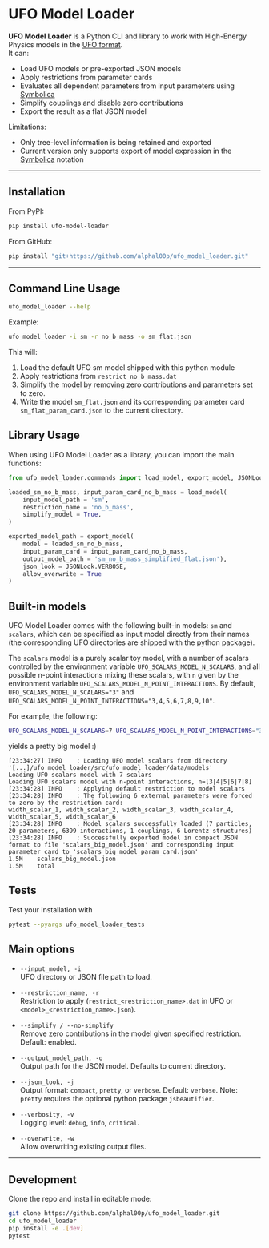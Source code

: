 # UFO Model Loader

**UFO Model Loader** is a Python CLI and library to work with High-Energy Physics models in the [UFO format](https://arxiv.org/pdf/2304.09883).  
It can:

- Load UFO models or pre-exported JSON models
- Apply restrictions from parameter cards
- Evaluates all dependent parameters from input parameters using [Symbolica](https://symbolica.io/)
- Simplify couplings and disable zero contributions
- Export the result as a flat JSON model

Limitations:

- Only tree-level information is being retained and exported
- Current version only supports export of model expression in the [Symbolica](https://symbolica.io/) notation

---

## Installation

From PyPI:

```bash
pip install ufo-model-loader
```

From GitHub:

```bash
pip install "git+https://github.com/alphal00p/ufo_model_loader.git"
```

---

## Command Line Usage

```bash
ufo_model_loader --help
```

Example:

```bash
ufo_model_loader -i sm -r no_b_mass -o sm_flat.json
```

This will:

1. Load the default UFO sm model shipped with this python module
2. Apply restrictions from `restrict_no_b_mass.dat`
3. Simplify the model by removing zero contributions and parameters set to zero.
4. Write the model `sm_flat.json` and its corresponding parameter card `sm_flat_param_card.json` to the current directory.

## Library Usage


When using UFO Model Loader as a library, you can import the main functions:

```python
from ufo_model_loader.commands import load_model, export_model, JSONLook

loaded_sm_no_b_mass, input_param_card_no_b_mass = load_model(
    input_model_path = 'sm',
    restriction_name = 'no_b_mass',
    simplify_model = True,
)

exported_model_path = export_model(
    model = loaded_sm_no_b_mass,
    input_param_card = input_param_card_no_b_mass,
    output_model_path = 'sm_no_b_mass_simplified_flat.json'),
    json_look = JSONLook.VERBOSE,
    allow_overwrite = True
)
```

## Built-in models

UFO Model Loader comes with the following built-in models: `sm` and `scalars`, which can be specified as input model directly from their names (the corresponding UFO directories are shipped with the python package).

The `scalars` model is a purely scalar toy model, with a number of scalars controlled by the environment variable `UFO_SCALARS_MODEL_N_SCALARS`, and all possible n-point interactions mixing these scalars, with `n` given by the environment variable `UFO_SCALARS_MODEL_N_POINT_INTERACTIONS`.
By default, `UFO_SCALARS_MODEL_N_SCALARS="3"` and `UFO_SCALARS_MODEL_N_POINT_INTERACTIONS="3,4,5,6,7,8,9,10"`.

For example, the following:
```bash
UFO_SCALARS_MODEL_N_SCALARS=7 UFO_SCALARS_MODEL_N_POINT_INTERACTIONS="3,4,5,6,7,8" ufo_model_loader -j compact -i scalars -o scalars_big_model.json; du -hc scalars_big_model.json
```
yields a pretty big model :)
```
[23:34:27] INFO    : Loading UFO model scalars from directory '[...]/ufo_model_loader/src/ufo_model_loader/data/models'
Loading UFO scalars model with 7 scalars
Loading UFO scalars model with n-point interactions, n=[3|4|5|6|7|8]
[23:34:28] INFO    : Applying default restriction to model scalars
[23:34:28] INFO    : The following 6 external parameters were forced to zero by the restriction card:
width_scalar_1, width_scalar_2, width_scalar_3, width_scalar_4, width_scalar_5, width_scalar_6
[23:34:28] INFO    : Model scalars successfully loaded (7 particles, 20 parameters, 6399 interactions, 1 couplings, 6 Lorentz structures)
[23:34:28] INFO    : Successfully exported model in compact JSON format to file 'scalars_big_model.json' and corresponding input parameter card to 'scalars_big_model_param_card.json'
1.5M	scalars_big_model.json
1.5M	total
```

## Tests

Test your installation with

```bash
pytest --pyargs ufo_model_loader_tests
```

## Main options

- `--input_model, -i`  
  UFO directory or JSON file path to load.

- `--restriction_name, -r`  
  Restriction to apply (`restrict_<restriction_name>.dat` in UFO or `<model>_<restriction_name>.json`).

- `--simplify / --no-simplify`  
  Remove zero contributions in the model given specified restriction. Default: enabled.

- `--output_model_path, -o`  
  Output path for the JSON model. Defaults to current directory.

- `--json_look, -j`  
  Output format: `compact`, `pretty`, or `verbose`. Default: `verbose`.
  Note: `pretty` requires the optional python package `jsbeautifier`.

- `--verbosity, -v`  
  Logging level: `debug`, `info`, `critical`.

- `--overwrite, -w`  
  Allow overwriting existing output files.

---

## Development

Clone the repo and install in editable mode:

```bash
git clone https://github.com/alphal00p/ufo_model_loader.git
cd ufo_model_loader
pip install -e .[dev]
pytest
```
